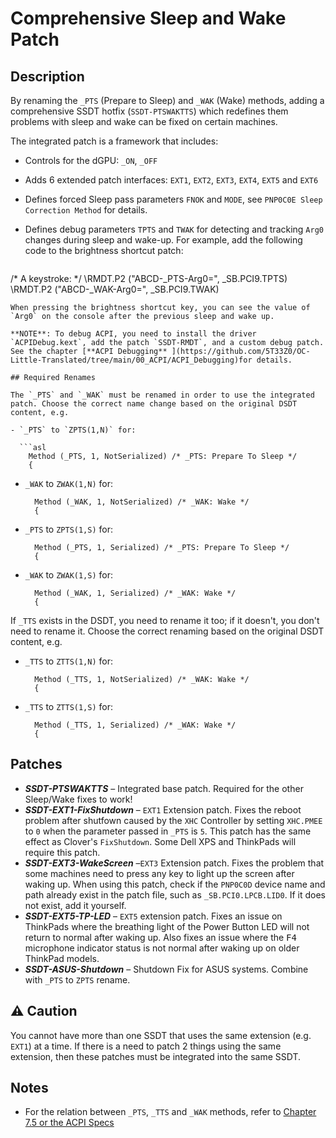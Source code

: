 # Comprehensive Sleep and Wake Patch

## Description

By renaming the `_PTS` (Prepare to Sleep) and `_WAK` (Wake) methods, adding a comprehensive SSDT hotfix (`SSDT-PTSWAKTTS`) which redefines them problems with sleep and wake can be fixed on certain machines.

The integrated patch is a framework that includes:

  - Controls for the dGPU: `_ON`, `_OFF`
  - Adds 6 extended patch interfaces: `EXT1`, `EXT2`, `EXT3`, `EXT4`, `EXT5` and `EXT6` 
  - Defines forced Sleep pass parameters `FNOK` and `MODE`, see `PNP0C0E Sleep Correction Method` for details.
  - Defines debug parameters `TPTS` and `TWAK` for detecting and tracking `Arg0` changes during sleep and wake-up. For example, add the following code to the brightness shortcut patch:
  
	```asl
/* A keystroke: */
\RMDT.P2 ("ABCD-_PTS-Arg0=", \_SB.PCI9.TPTS)
\RMDT.P2 ("ABCD-_WAK-Arg0=", \_SB.PCI9.TWAK)
```
When pressing the brightness shortcut key, you can see the value of `Arg0` on the console after the previous sleep and wake up.

**NOTE**: To debug ACPI, you need to install the driver `ACPIDebug.kext`, add the patch `SSDT-RMDT`, and a custom debug patch. See the chapter [**ACPI Debugging** ](https://github.com/5T33Z0/OC-Little-Translated/tree/main/00_ACPI/ACPI_Debugging)for details.

## Required Renames

The `_PTS` and `_WAK` must be renamed in order to use the integrated patch. Choose the correct name change based on the original DSDT content, e.g.

- `_PTS` to `ZPTS(1,N)` for:

  ```asl
    Method (_PTS, 1, NotSerialized) /* _PTS: Prepare To Sleep */
    {
  ```

- `_WAK` to `ZWAK(1,N)` for:

  ```asl
    Method (_WAK, 1, NotSerialized) /* _WAK: Wake */
    {
  ```

- `_PTS` to `ZPTS(1,S)` for:

  ```asl
    Method (_PTS, 1, Serialized) /* _PTS: Prepare To Sleep */
    {
  ```

- `_WAK` to `ZWAK(1,S)` for:

  ```asl
    Method (_WAK, 1, Serialized) /* _WAK: Wake */
    {
  ```

If `_TTS` exists in the DSDT, you need to rename it too; if it doesn't, you don't need to rename it. Choose the correct renaming based on the original DSDT content, e.g.

- `_TTS` to `ZTTS(1,N)` for:

  ```asl
    Method (_TTS, 1, NotSerialized) /* _WAK: Wake */
    {
  ```

- `_TTS` to `ZTTS(1,S)` for:

  ```asl
    Method (_TTS, 1, Serialized) /* _WAK: Wake */
    {
  ```

## Patches
- ***SSDT-PTSWAKTTS*** – Integrated base patch. Required for the other Sleep/Wake fixes to work!
- ***SSDT-EXT1-FixShutdown*** – `EXT1` Extension patch. Fixes the reboot problem after shutfown caused by the `XHC` Controller by setting `XHC.PMEE` to `0` when the parameter passed in `_PTS` is `5`. This patch has the same effect as Clover's `FixShutdown`. Some Dell XPS and ThinkPads will require this patch.
- ***SSDT-EXT3-WakeScreen*** –`EXT3` Extension patch. Fixes the problem that some machines need to press any key to light up the screen after waking up. When using this patch, check if the `PNP0C0D` device name and path already exist in the patch file, such as `_SB.PCI0.LPCB.LID0`. If it does not exist, add it yourself.
- ***SSDT-EXT5-TP-LED*** – `EXT5` extension patch. Fixes an issue on ThinkPads where the breathing light of the Power Button LED will not return to normal after waking up. Also fixes an issue where the <kbd>F4</kbd> microphone indicator status is not normal after waking up on older ThinkPad models.
- ***SSDT-ASUS-Shutdown*** – Shutdown Fix for ASUS systems. Combine with `_PTS` to `ZPTS` rename.

## :warning: Caution

You cannot have more than one SSDT that uses the same extension (e.g. `EXT1`) at a time. If there is a need to patch 2 things using the same extension, then these patches must be integrated into the same SSDT.

## Notes
- For the relation between `_PTS`, `_TTS` and `_WAK` methods, refer to [Chapter 7.5 or the ACPI Specs](https://uefi.org/specs/ACPI/6.4/07_Power_and_Performance_Mgmt/ospm-usage-of-_pts-_tts-and-_wak.html#working-sleeping-state-object-evaluation-flow)